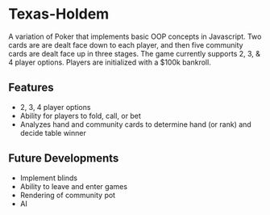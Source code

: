# Texas-Holdem

A variation of Poker that implements basic OOP concepts in Javascript. Two cards are are dealt face down to each player, and then five community cards are dealt face up in three stages. The game currently supports 2, 3, & 4 player options. Players are initialized with a $100k bankroll. 

## Features
* 2, 3, 4 player options
* Ability for players to fold, call, or bet
* Analyzes hand and community cards to determine hand (or rank) and decide table winner


## Future Developments
* Implement blinds
* Ability to leave and enter games
* Rendering of community pot
* AI
